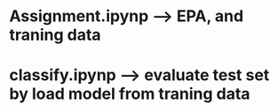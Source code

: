 # Assignment.ipynp --> EPA, and traning data
# classify.ipynp --> evaluate test set by load model from traning data
